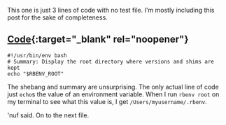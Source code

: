 This one is just 3 lines of code with no test file.  I'm mostly including this post for the sake of completeness.

## [Code](https://github.com/rbenv/rbenv/blob/c4395e58201966d9f90c12bd6b7342e389e7a4cb/libexec/rbenv-root){:target="_blank" rel="noopener"}

```
#!/usr/bin/env bash
# Summary: Display the root directory where versions and shims are kept
echo "$RBENV_ROOT"
```

The shebang and summary are unsurprising.  The only actual line of code just `echo`s the value of an environment variable.  When I run `rbenv root` on my terminal to see what this value is, I get `/Users/myusername/.rbenv`.

'nuf said.  On to the next file.
